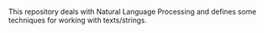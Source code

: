 This repository deals with Natural Language Processing and defines some techniques for working with texts/strings.
